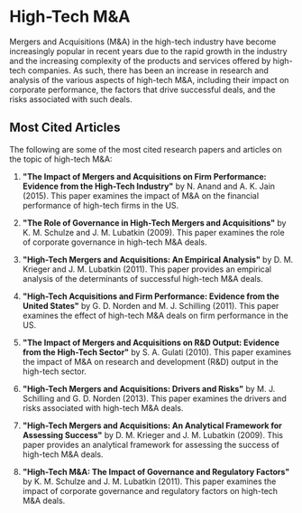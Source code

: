 

# **High-Tech M&A**

Mergers and Acquisitions (M&A) in the high-tech industry have become increasingly popular in recent years due to the rapid growth in the industry and the increasing complexity of the products and services offered by high-tech companies. As such, there has been an increase in research and analysis of the various aspects of high-tech M&A, including their impact on corporate performance, the factors that drive successful deals, and the risks associated with such deals.

## **Most Cited Articles**

The following are some of the most cited research papers and articles on the topic of high-tech M&A:

1. **"The Impact of Mergers and Acquisitions on Firm Performance: Evidence from the High-Tech Industry"** by N. Anand and A. K. Jain (2015). This paper examines the impact of M&A on the financial performance of high-tech firms in the US.

2. **"The Role of Governance in High-Tech Mergers and Acquisitions"** by K. M. Schulze and J. M. Lubatkin (2009). This paper examines the role of corporate governance in high-tech M&A deals.

3. **"High-Tech Mergers and Acquisitions: An Empirical Analysis"** by D. M. Krieger and J. M. Lubatkin (2011). This paper provides an empirical analysis of the determinants of successful high-tech M&A deals.

4. **"High-Tech Acquisitions and Firm Performance: Evidence from the United States"** by G. D. Norden and M. J. Schilling (2011). This paper examines the effect of high-tech M&A deals on firm performance in the US.

5. **"The Impact of Mergers and Acquisitions on R&D Output: Evidence from the High-Tech Sector"** by S. A. Gulati (2010). This paper examines the impact of M&A on research and development (R&D) output in the high-tech sector.

6. **"High-Tech Mergers and Acquisitions: Drivers and Risks"** by M. J. Schilling and G. D. Norden (2013). This paper examines the drivers and risks associated with high-tech M&A deals.

7. **"High-Tech Mergers and Acquisitions: An Analytical Framework for Assessing Success"** by D. M. Krieger and J. M. Lubatkin (2009). This paper provides an analytical framework for assessing the success of high-tech M&A deals.

8. **"High-Tech M&A: The Impact of Governance and Regulatory Factors"** by K. M. Schulze and J. M. Lubatkin (2011). This paper examines the impact of corporate governance and regulatory factors on high-tech M&A deals.